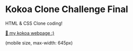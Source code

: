 # Kokoa Clone Challenge Final

HTML & CSS Clone coding!

[🌈 my kokoa webpage :)](https://gaetaegoo.github.io/kokoa-clone-challenge/)  

(mobile size, max-width: 645px)
